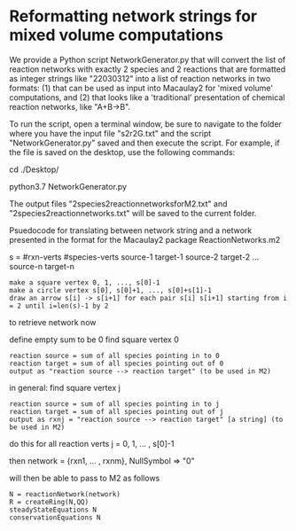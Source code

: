 # Reformatting network strings for mixed volume computations

We provide a Python script NetworkGenerator.py that will convert the list of reaction networks
with exactly 2 species and 2 reactions that are formatted as integer strings like "22030312"
into a list of reaction networks in two formats: (1) that can be used as input into
Macaulay2 for 'mixed volume' computations, and (2) that looks like a 'traditional'
presentation of chemical reaction networks, like "A+B->B".

To run the script, open a terminal window,
be sure to navigate to the folder where you have the input file "s2r2G.txt" and the script "NetworkGenerator.py" saved
and then execute the script.
For example, if the file is saved on the desktop, use the following commands:

cd ./Desktop/

python3.7 NetworkGenerator.py

The output files "2species2reactionnetworksforM2.txt" and "2species2reactionnetworks.txt"
will be saved to the current folder.

Psuedocode for translating between network string and a network presented in the format for the Macaulay2 package ReactionNetworks.m2

s = #rxn-verts #species-verts source-1 target-1 source-2 target-2 ... source-n target-n

	make a square vertex 0, 1, ..., s[0]-1
	make a circle vertex s[0], s[0]+1, ..., s[0]+s[1]-1
	draw an arrow s[i] -> s[i+1] for each pair s[i] s[i+1] starting from i = 2 until i=len(s)-1 by 2

to retrieve network now

define empty sum to be 0
find square vertex 0

	reaction source = sum of all species pointing in to 0
	reaction target = sum of all species pointing out of 0
	output as "reaction source --> reaction target" (to be used in M2)

in general: find square vertex j
	
	reaction source = sum of all species pointing in to j
	reaction target = sum of all species pointing out of j
	output as rxnj = "reaction source --> reaction target" [a string] (to be used in M2)

do this for all reaction verts j = 0, 1, ... , s[0]-1

then network = {rxn1, ... , rxnm}, NullSymbol => "0"


will then be able to pass to M2 as follows
	
	N = reactionNetwork(network)
	R = createRing(N,QQ)
	steadyStateEquations N
	conservationEquations N
